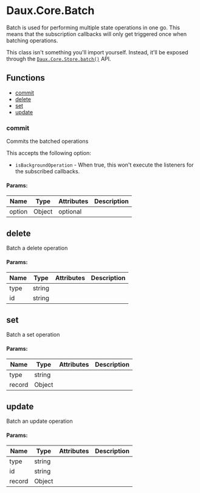 # Daux.Core.Batch

Batch is used for performing multiple state operations in one go. This means that the subscription callbacks will only get triggered once when batching operations.

This class isn't something you'll import yourself. Instead, it'll be exposed through the [`Daux.Core.Store.batch()`](store.md#batch) API.

## Functions

- [commit](#commit)
- [delete](#delete)
- [set](#set)
- [update](#update)

### commit

Commits the batched operations

This accepts the following option:

- `isBackgroundOperation` - When true, this won't execute the listeners for the subscribed callbacks.

#### Params:

| Name   | Type   | Attributes | Description |
| -------| -------| ---------- | ----------- |
| option | Object | optional   |             |

## delete

Batch a delete operation

#### Params:

| Name   | Type   | Attributes | Description |
| -------| -------| ---------- | ----------- |
| type   | string |            |             |
| id     | string |            |             |

## set

Batch a set operation

#### Params:

| Name    | Type   | Attributes | Description |
| --------| ------ | ---------- | ----------- |
| type    | string |            |             |
| record  | Object |            |             |

## update

Batch an update operation

#### Params:

| Name   | Type   | Attributes | Description |
| -------| -------| ---------- | ----------- |
| type   | string |            |             |
| id     | string |            |             |
| record | Object |            |             |
